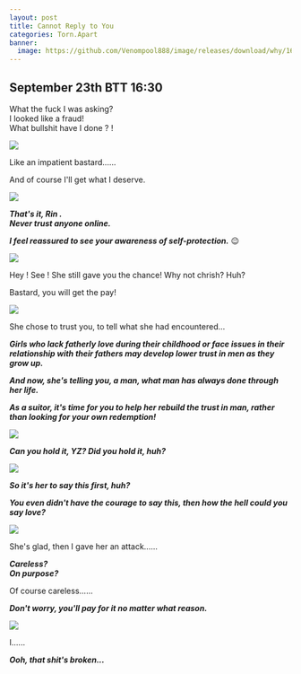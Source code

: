```yaml
---
layout: post
title: Cannot Reply to You
categories: Torn.Apart
banner:
  image: https://github.com/Venompool888/image/releases/download/why/1697200322085.jpeg
---
```

  
## September 23th BTT 16:30
What the fuck I was asking?  
I looked like a fraud!  
What bullshit have I done ? !  
  
![](https://github.com/Venompool888/image/releases/download/why/Screenshot_20231015_010204.jpg)  
  
Like an impatient bastard......  

And of course I'll get what I deserve.  
  
![](https://github.com/Venompool888/image/releases/download/why/Screenshot_20231015_010609.jpg)  
  
***That's it, Rin .***  
***Never trust anyone online.***  
  
***I feel reassured to see your awareness of self-protection.*** 😉
  
![](https://github.com/Venompool888/image/releases/download/why/Screenshot_20231015_011132.jpg)  
  
Hey ! See ! She still gave you the chance! Why not chrish? Huh?  
  
Bastard, you will get the pay!  
  
![](https://github.com/Venompool888/image/releases/download/why/Screenshot_20231015_011834.jpg)  
  
She chose to trust you, to tell what she had encountered...  
  
***Girls who lack fatherly love during their childhood or face issues in their relationship with their fathers may develop lower trust in men as they grow up.***  
  
***And now, she's telling you, a man, what man has always done through her life.***  
  
***As a suitor, it's time for you to help her rebuild the trust in man, rather than looking for your own redemption!***
  
![](https://github.com/Venompool888/image/releases/download/why/Screenshot_20231015_013020.jpg)  
  
***Can you hold it, YZ? Did you hold it, huh?***  
  
![](https://github.com/Venompool888/image/releases/download/why/Screenshot_20231015_013444.jpg)  
  
***So it's her to say this first, huh?***  
  
***You even didn't have the courage to say this, then how the hell could you say love?***  

![](https://github.com/Venompool888/image/releases/download/why/Screenshot_20231015_013920.jpg)  
  
She's glad, then I gave her an attack......  
  
***Careless?***  
***On purpose?***  
  
Of course careless......  
  
***Don't worry, you'll pay for it no matter what reason.***  
  
![](https://github.com/Venompool888/image/releases/download/why/Screenshot_20231015_014317.jpg)  
  
I......  
  
***Ooh, that shit's broken...***  

